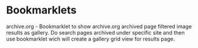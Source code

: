 # Bookmarklets
archive.org - Bookmarklet to show archive.org archived page filtered image results as gallery. Do search pages archived under specific site and then use bookmarklet wich will create a gallery grid view for results page.
